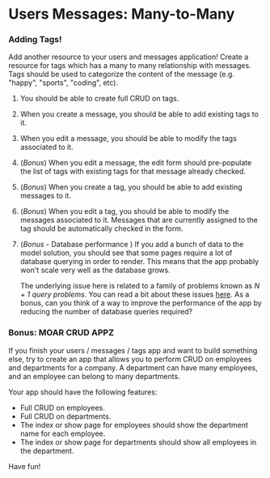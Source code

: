 # Users Messages: Many-to-Many

### Adding Tags!

Add another resource to your users and messages application! Create a resource for tags which has a many to many relationship with messages. Tags should be used to categorize the content of the message (e.g. "happy", "sports", "coding", etc).

1.  You should be able to create full CRUD on tags.
2.  When you create a message, you should be able to add existing tags to it.
3.  When you edit a message, you should be able to modify the tags associated to it.
4.  (_Bonus_) When you edit a message, the edit form should pre-populate the list of tags with existing tags for that message already checked.
5.  (_Bonus_) When you create a tag, you should be able to add existing messages to it.
6.  (_Bonus_) When you edit a tag, you should be able to modify the messages associated to it. Messages that are currently assigned to the tag should be automatically checked in the form.
7.  (_Bonus_ - Database performance ) If you add a bunch of data to the model solution, you should see that some pages require a lot of database querying in order to render. This means that the app probably won't scale very well as the database grows.

    The underlying issue here is related to a family of problems known as _N + 1 query problems_. You can read a bit about these issues [here](https://www.rithmschool.com/courses/flask-fundamentals/database-performance). As a bonus, can you think of a way to improve the performance of the app by reducing the number of database queries required?

### Bonus: MOAR CRUD APPZ

If you finish your users / messages / tags app and want to build something else, try to create an app that allows you to perform CRUD on employees and departments for a company. A department can have many employees, and an employee can belong to many departments.

Your app should have the following features:

- Full CRUD on employees.
- Full CRUD on departments.
- The index or show page for employees should show the department name for each employee.
- The index or show page for departments should show all employees in the department.

Have fun!
